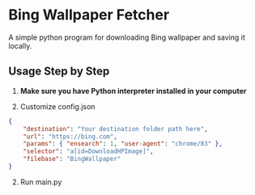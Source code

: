# Bing Wallpaper Fetcher

A simple python program for downloading Bing wallpaper and saving it locally.

## Usage Step by Step

1. **Make sure you have Python interpreter installed in your computer**

1. Customize config.json
```json
{
    "destination": "Your destination folder path here",
    "url": "https://bing.com",
    "params": { "ensearch": 1, "user-agent": "chrome/83" },
    "selector": "a[id=DownloadHPImage]",
    "filebase": "BingWallpaper"
}
```

2. Run main.py
